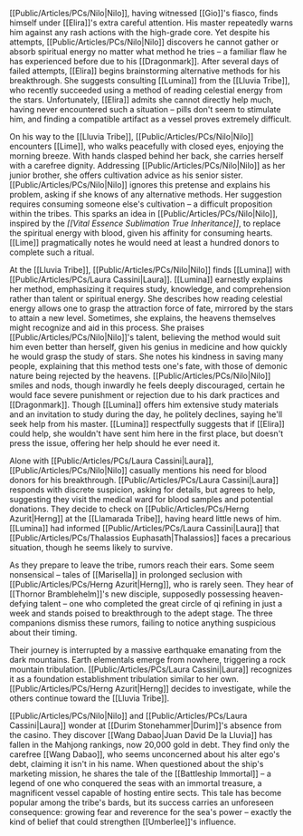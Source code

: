 [[Public/Articles/PCs/Nilo|Nilo]], having witnessed [[Gio]]'s fiasco, finds himself under [[Elira]]'s extra careful attention. His master repeatedly warns him against any rash actions with the high-grade core. Yet despite his attempts, [[Public/Articles/PCs/Nilo|Nilo]] discovers he cannot gather or absorb spiritual energy no matter what method he tries – a familiar flaw he has experienced before due to his [[Dragonmark]]. After several days of failed attempts, [[Elira]] begins brainstorming alternative methods for his breakthrough. She suggests consulting [[Lumina]] from the [[Lluvia Tribe]], who recently succeeded using a method of reading celestial energy from the stars. Unfortunately, [[Elira]] admits she cannot directly help much, having never encountered such a situation – pills don't seem to stimulate him, and finding a compatible artifact as a vessel proves extremely difficult.

On his way to the [[Lluvia Tribe]], [[Public/Articles/PCs/Nilo|Nilo]] encounters [[Lime]], who walks peacefully with closed eyes, enjoying the morning breeze. With hands clasped behind her back, she carries herself with a carefree dignity. Addressing [[Public/Articles/PCs/Nilo|Nilo]] as her junior brother, she offers cultivation advice as his senior sister. [[Public/Articles/PCs/Nilo|Nilo]] ignores this pretense and explains his problem, asking if she knows of any alternative methods. Her suggestion requires consuming someone else's cultivation – a difficult proposition within the tribes. This sparks an idea in [[Public/Articles/PCs/Nilo|Nilo]], inspired by the _[[Vital Essence Sublimation True Inheritance]]_, to replace the spiritual energy with blood, given his affinity for consuming hearts. [[Lime]] pragmatically notes he would need at least a hundred donors to complete such a ritual.

At the [[Lluvia Tribe]], [[Public/Articles/PCs/Nilo|Nilo]] finds [[Lumina]] with [[Public/Articles/PCs/Laura Cassini|Laura]]. [[Lumina]] earnestly explains her method, emphasizing it requires study, knowledge, and comprehension rather than talent or spiritual energy. She describes how reading celestial energy allows one to grasp the attraction force of fate, mirrored by the stars to attain a new level. Sometimes, she explains, the heavens themselves might recognize and aid in this process. She praises [[Public/Articles/PCs/Nilo|Nilo]]'s talent, believing the method would suit him even better than herself, given his genius in medicine and how quickly he would grasp the study of stars. She notes his kindness in saving many people, explaining that this method tests one's fate, with those of demonic nature being rejected by the heavens. [[Public/Articles/PCs/Nilo|Nilo]] smiles and nods, though inwardly he feels deeply discouraged, certain he would face severe punishment or rejection due to his dark practices and [[Dragonmark]]. Though [[Lumina]] offers him extensive study materials and an invitation to study during the day, he politely declines, saying he'll seek help from his master. [[Lumina]] respectfully suggests that if [[Elira]] could help, she wouldn't have sent him here in the first place, but doesn't press the issue, offering her help should he ever need it.

Alone with [[Public/Articles/PCs/Laura Cassini|Laura]], [[Public/Articles/PCs/Nilo|Nilo]] casually mentions his need for blood donors for his breakthrough. [[Public/Articles/PCs/Laura Cassini|Laura]] responds with discrete suspicion, asking for details, but agrees to help, suggesting they visit the medical ward for blood samples and potential donations. They decide to check on [[Public/Articles/PCs/Herng Azurit|Herng]] at the [[Llamarada Tribe]], having heard little news of him. [[Lumina]] had informed [[Public/Articles/PCs/Laura Cassini|Laura]] that [[Public/Articles/PCs/Thalassios Euphasath|Thalassios]] faces a precarious situation, though he seems likely to survive.

As they prepare to leave the tribe, rumors reach their ears. Some seem nonsensical – tales of [[Marisella]] in prolonged seclusion with [[Public/Articles/PCs/Herng Azurit|Herng]], who is rarely seen. They hear of [[Thornor Bramblehelm]]'s new disciple, supposedly possessing heaven-defying talent – one who completed the great circle of qi refining in just a week and stands poised to breakthrough to the adept stage. The three companions dismiss these rumors, failing to notice anything suspicious about their timing.

Their journey is interrupted by a massive earthquake emanating from the dark mountains. Earth elementals emerge from nowhere, triggering a rock mountain tribulation. [[Public/Articles/PCs/Laura Cassini|Laura]] recognizes it as a foundation establishment tribulation similar to her own. [[Public/Articles/PCs/Herng Azurit|Herng]] decides to investigate, while the others continue toward the [[Lluvia Tribe]].

[[Public/Articles/PCs/Nilo|Nilo]] and [[Public/Articles/PCs/Laura Cassini|Laura]] wonder at [[Durim Stonehammer|Durim]]'s absence from the casino. They discover [[Wang Dabao|Juan David De la Lluvia]] has fallen in the Mahjong rankings, now 20,000 gold in debt. They find only the carefree [[Wang Dabao]], who seems unconcerned about his alter ego's debt, claiming it isn't in his name. When questioned about the ship's marketing mission, he shares the tale of the [[Battleship Immortal]] – a legend of one who conquered the seas with an immortal treasure, a magnificent vessel capable of hosting entire sects. This tale has become popular among the tribe's bards, but its success carries an unforeseen consequence: growing fear and reverence for the sea's power – exactly the kind of belief that could strengthen [[Umberlee]]'s influence.

